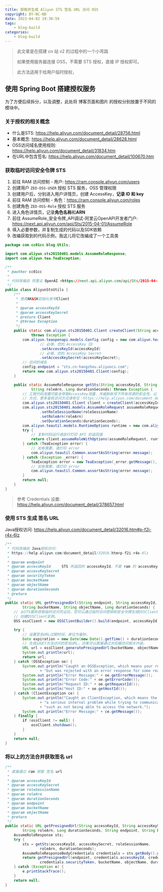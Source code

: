 ```yaml
---
title: 获取并生成 Aliyun STS 签名 URL 访问 OSS
copyright: BY-NC-ND
date: 2023-04-02 19:30:59
tags:
    - blog-build
categories:
    - blog-build
---
```


> 此文章是在搭建 cn 站 v2 的过程中的一个小弯路
>
> 如果使用服务器连接 OSS，不需要 STS 授权，直接 IP 授权即可。
>
> 此方法适用于给用户临时授权，

## 使用 Spring Boot 搭建授权服务

为了方便后续拆分，以及调整，此处将 博客页面和图片 的授权分别放置于不同的模块中。

### 关于授权的相关概念

- 什么是STS: <https://help.aliyun.com/document_detail/28756.html>
- 基本概念: <https://help.aliyun.com/document_detail/28628.html>
- OSS访问域名使用规则: <https://help.aliyun.com/document_detail/31834.htm>
- 在URL中包含签名: <https://help.aliyun.com/document_detail/100670.htm>

### 获取临时访问安全令牌 STS

1. 前往 RAM 访问控制 - 用户: <https://ram.console.aliyun.com/users>
2. 创建用户 `ZEO-OSS-USER` 授权 STS 服务，OSS 管理权限
3. 创建用户后，分别进入用户详情页，创建 AccessKey，**记录 ID 和 key**
4. 前往 RAM 访问控制 - 角色：<https://ram.console.aliyun.com/roles>
5. 创建角色 `ZEO-OSS-Role`  授权 STS 服务
6. 进入角色详情页，记录**角色名称**和**ARN**
7. 前往 AssumeRole_安全令牌_API调试-阿里云OpenAPI开发者门户: <https://next.api.aliyun.com/api/Sts/2015-04-01/AssumeRole>
8. 填入必要参数，并复制生成的代码以及SDK依赖
9. 改编获取到的代码示例，我这儿将它改编成了一个工具类

```java
package com.cc01cc.blog.Utils;

import com.aliyun.sts20150401.models.AssumeRoleResponse;
import com.aliyun.tea.TeaException;

/**
 * @author cc01cc
 * 
 * 代码改编自 阿里云 OpenAI <https://next.api.aliyun.com/api/Sts/2015-04-01/AssumeRole>
 */
public class AliyunStsUtils {
    /**
     * 使用AK&SK初始化账号Client
     * 
     * @param accessKeyId
     * @param accessKeySecret
     * @return Client
     * @throws Exception
     */
    public static com.aliyun.sts20150401.Client createClient(String accessKeyId, String accessKeySecret)
            throws Exception {
        com.aliyun.teaopenapi.models.Config config = new com.aliyun.teaopenapi.models.Config()
                // 必填，您的 AccessKey ID
                .setAccessKeyId(accessKeyId)
                // 必填，您的 AccessKey Secret
                .setAccessKeySecret(accessKeySecret);
        // 访问的域名
        config.endpoint = "sts.cn-hangzhou.aliyuncs.com";
        return new com.aliyun.sts20150401.Client(config);
    }

    public static AssumeRoleResponse getSts(String accessKeyId, String accessKeySecret, String roleSessionName,
            String roleArn, Long durationSeconds) throws Exception {
        // 工程代码泄露可能会导致AccessKey泄露，并威胁账号下所有资源的安全性。以下代码示例仅供参考，建议使用更安全的 STS
        // 方式，更多鉴权访问方式请参见：https://help.aliyun.com/document_detail/378657.html
        com.aliyun.sts20150401.Client client = createClient(accessKeyId, accessKeySecret);
        com.aliyun.sts20150401.models.AssumeRoleRequest assumeRoleRequest = new com.aliyun.sts20150401.models.AssumeRoleRequest()
                .setRoleSessionName(roleSessionName)
                .setRoleArn(roleArn)
                .setDurationSeconds(durationSeconds);
        com.aliyun.teautil.models.RuntimeOptions runtime = new com.aliyun.teautil.models.RuntimeOptions();
        try {
            // 复制代码运行请自行打印 API 的返回值
            return client.assumeRoleWithOptions(assumeRoleRequest, runtime);
        } catch (TeaException error) {
            // 如有需要，请打印 error
            com.aliyun.teautil.Common.assertAsString(error.message);
        } catch (Exception _error) {
            TeaException error = new TeaException(_error.getMessage(), _error);
            // 如有需要，请打印 error
            com.aliyun.teautil.Common.assertAsString(error.message);
        }
        return null;
    }
}
```

> 参考 Credentials 设置: <https://help.aliyun.com/document_detail/378657.html>

### 使用 STS 生成 签名 URL

Java授权访问: <https://help.aliyun.com/document_detail/32016.htm#p-f2i-r4x-6lz>

```java
/**
 * 代码改编自 Java授权访问:
 * https://help.aliyun.com/document_detail/32016.htm#p-f2i-r4x-6lz
 * 
 * @param endpoint
 * @param accessKeyId     STS 所返回的 accessKeyId，不是 ram 的 accessKeyId 下同
 * @param accessKeySecret
 * @param securityToken
 * @param bucketName
 * @param objectName
 * @param durationSeconds
 * @return
 */
public static URL getPresignedUrl(String endpoint, String accessKeyId, String accessKeySecret, String securityToken,
        String bucketName, String objectName, Long durationSeconds) {
    // 从STS服务获取临时访问凭证后，您可以通过临时访问密钥和安全令牌生成OSSClient。
    // 创建OSSClient实例。
    OSS ossClient = new OSSClientBuilder().build(endpoint, accessKeyId, accessKeySecret, securityToken);

    try {
        // 设置签名URL过期时间，单位为毫秒。
        Date expiration = new Date(new Date().getTime() + durationSeconds * 1000);
        // 生成以GET方法访问的签名URL，访客可以直接通过浏览器访问相关内容。
        URL url = ossClient.generatePresignedUrl(bucketName, objectName, expiration);
        System.out.println(url);
        return url;
    } catch (OSSException oe) {
        System.out.println("Caught an OSSException, which means your request made it to OSS, "
                + "but was rejected with an error response for some reason.");
        System.out.println("Error Message:" + oe.getErrorMessage());
        System.out.println("Error Code:" + oe.getErrorCode());
        System.out.println("Request ID:" + oe.getRequestId());
        System.out.println("Host ID:" + oe.getHostId());
    } catch (ClientException ce) {
        System.out.println("Caught an ClientException, which means the client encountered "
                + "a serious internal problem while trying to communicate with OSS, "
                + "such as not being able to access the network.");
        System.out.println("Error Message:" + ce.getMessage());
    } finally {
        if (ossClient != null) {
            ossClient.shutdown();
        }
    }
    return null;
}
```

### 将以上的方法合并获取签名 url

```java
/**
 * 直接通过 ram 获取 签名 url
 * 
 * @param accessKeyId
 * @param accessKeySecret
 * @param roleSessionName
 * @param roleArn
 * @param durationSeconds
 * @param endpoint
 * @param bucketName
 * @param objectName
 * @return
 */
public static URL getPresignedUrl(String accessKeyId, String accessKeySecret, String roleSessionName,
        String roleArn, Long durationSeconds, String endpoint, String bucketName, String objectName) {
    AssumeRoleResponse sts;
    try {
        sts = getSts(accessKeyId, accessKeySecret, roleSessionName,
                roleArn, durationSeconds);
        AssumeRoleResponseBodyCredentials credentials = sts.getBody().getCredentials();
        return getPresignedUrl(endpoint, credentials.accessKeyId, credentials.accessKeySecret,
                credentials.securityToken, bucketName, objectName, durationSeconds);
    } catch (Exception e) {
        e.printStackTrace();
    }
    return null;
}
```

<!--
Copyright © 2023-2024 [cc01cc](https://github.com/cc01cc)

本页面采用 [知识共享署名-非商业性使用 4.0 国际许可协议](http://creativecommons.org/licenses/by-nc/4.0/) 进行许可。

转载请注明原始地址：<https://cc01cc.com/>
-->